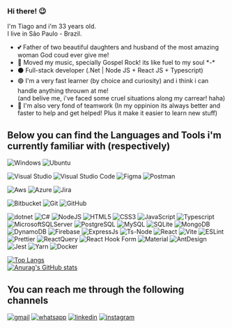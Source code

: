 ### Hi there! 😉

I'm Tiago and i'm 33 years old.  
I live in São Paulo - Brazil.  
- 💕 Father of two beautiful daughters and husband of the most amazing woman God coud ever give me!    
- 🎸 Moved my music, specially Gospel Rock! its like fuel to my soul \*-\*  
- ⚫ Full-stack developer (.Net | Node JS + React JS + Typescript) 
- 🟢 I'm a very fast learner (by choice and curiosity) and i think i can handle anything throuwn at me!  
(and belive me, i've faced some cruel situations along my carrear! haha)
- 🤝 I'm also very fond of teamwork (In my oppinion its always better and faster to help and get helped! Plus it make it easier to learn new stuff)


  
  
  

## Below you can find the Languages and Tools i'm currently familiar with (respectively)

![Windows](https://img.shields.io/badge/Windows-0078D6?style=for-the-badge&logo=windows&logoColor=white)
![Ubuntu](https://img.shields.io/badge/Ubuntu-E95420?style=for-the-badge&logo=ubuntu&logoColor=white)
  
![Visual Studio](https://img.shields.io/badge/Visual%20Studio-5C2D91.svg?style=for-the-badge&logo=visual-studio&logoColor=white)
![Visual Studio Code](https://img.shields.io/badge/Visual%20Studio%20Code-0078d7.svg?style=for-the-badge&logo=visual-studio-code&logoColor=white)
![Figma](https://img.shields.io/badge/figma-%23F24E1E.svg?style=for-the-badge&logo=figma&logoColor=white)
![Postman](https://img.shields.io/badge/Postman-FF6C37?style=for-the-badge&logo=postman&logoColor=white)

![Aws](https://img.shields.io/badge/Amazon_AWS-FF9900?style=for-the-badge&logo=amazonaws&logoColor=white)
![Azure](https://img.shields.io/badge/Azure_DevOps-0078D7?style=for-the-badge&logo=azure-devops&logoColor=white)
![Jira](https://img.shields.io/badge/jira-%230A0FFF.svg?style=for-the-badge&logo=jira&logoColor=white)

![Bitbucket](https://img.shields.io/badge/Bitbucket-0747a6?style=for-the-badge&logo=bitbucket&logoColor=white)
![Git](https://img.shields.io/badge/GIT-E44C30?style=for-the-badge&logo=git&logoColor=white)
![GitHub](https://img.shields.io/badge/GitHub-100000?style=for-the-badge&logo=github&logoColor=white)
  
![dotnet](https://img.shields.io/badge/.NET-512BD4?style=for-the-badge&logo=dotnet&logoColor=white)
![C#](https://img.shields.io/badge/c%23-%23239120.svg?style=for-the-badge&logo=c-sharp&logoColor=white)
![NodeJS](https://img.shields.io/badge/node.js-6DA55F?style=for-the-badge&logo=node.js&logoColor=white)
![HTML5](https://img.shields.io/badge/html5-%23E34F26.svg?style=for-the-badge&logo=html5&logoColor=white)
![CSS3](https://img.shields.io/badge/css3-%231572B6.svg?style=for-the-badge&logo=css3&logoColor=white)
![JavaScript](https://img.shields.io/badge/javascript-%23323330.svg?style=for-the-badge&logo=javascript&logoColor=%23F7DF1E)
![Typescript](https://img.shields.io/badge/TypeScript-007ACC?style=for-the-badge&logo=typescript&logoColor=white)
![MicrosoftSQLServer](https://img.shields.io/badge/Microsoft%20SQL%20Sever-CC2927?style=for-the-badge&logo=microsoft%20sql%20server&logoColor=white)
![PostgreSQL](https://img.shields.io/badge/PostgreSQL-316192?style=for-the-badge&logo=postgresql&logoColor=white)
![MySQL](https://img.shields.io/badge/MySQL-005C84?style=for-the-badge&logo=mysql&logoColor=white)
![SQLite](https://img.shields.io/badge/sqlite-%2307405e.svg?style=for-the-badge&logo=sqlite&logoColor=white)
![MongoDB](https://img.shields.io/badge/MongoDB-4EA94B?style=for-the-badge&logo=mongodb&logoColor=white)
![DynamoDB](https://img.shields.io/badge/Amazon%20DynamoDB-4053D6?style=for-the-badge&logo=Amazon%20DynamoDB&logoColor=white)
![Firebase](https://img.shields.io/badge/firebase-ffca28?style=for-the-badge&logo=firebase&logoColor=black)
![ExpressJs](https://img.shields.io/badge/Express.js-000000?style=for-the-badge&logo=express&logoColor=white)
![Ts-Node](https://img.shields.io/badge/ts--node-3178C6?style=for-the-badge&logo=ts-node&logoColor=white)
![React](https://img.shields.io/badge/react-%2320232a.svg?style=for-the-badge&logo=react&logoColor=%2361DAFB)
![Vite](https://img.shields.io/badge/Vite-B73BFE?style=for-the-badge&logo=vite&logoColor=FFD62E)
![ESLint](https://img.shields.io/badge/ESLint-4B3263?style=for-the-badge&logo=eslint&logoColor=white)
![Prettier](https://img.shields.io/badge/prettier-1A2C34?style=for-the-badge&logo=prettier&logoColor=F7BA3E)
![ReactQuery](https://img.shields.io/badge/React_Query-FF4154?style=for-the-badge&logo=React_Query&logoColor=white)
![React Hook Form](https://img.shields.io/badge/React%20Hook%20Form-%23EC5990.svg?style=for-the-badge&logo=reacthookform&logoColor=white)
![Material](https://img.shields.io/badge/Material--UI-0081CB?style=for-the-badge&logo=material-ui&logoColor=white)
![AntDesign](https://img.shields.io/badge/Ant%20Design-1890FF?style=for-the-badge&logo=antdesign&logoColor=white)
![Jest](https://img.shields.io/badge/-jest-%23C21325?style=for-the-badge&logo=jest&logoColor=white)
![Yarn](https://img.shields.io/badge/yarn-%232C8EBB.svg?style=for-the-badge&logo=yarn&logoColor=white)
![Docker](https://img.shields.io/badge/docker-%230db7ed.svg?style=for-the-badge&logo=docker&logoColor=white)
   
   
[![Top Langs](https://github-readme-stats.vercel.app/api/top-langs/?username=tiagoluizpoli&layout=compact)](https://github.com/anuraghazra/github-readme-stats)  
[![Anurag's GitHub stats](https://github-readme-stats.vercel.app/api?username=tiagoluizpoli)](https://github.com/anuraghazra/github-readme-stats)

## You can reach me through the following channels
[![gmail](https://img.shields.io/badge/Gmail-D14836?style=for-the-badge&logo=gmail&logoColor=white "Gmail")](mailto:tiagoluizpoli@gmail.com)
[![whatsapp](https://img.shields.io/badge/WhatsApp-25D366?style=for-the-badge&logo=whatsapp&logoColor=white "Whatsapp")](https://wa.me/5511952066489?text=Hi%20Tiago!%0DI%20got%20your%20number%20from%20github.%0DCan%20we%20talk?)
[![linkedin](https://img.shields.io/badge/LinkedIn-0077B5?style=for-the-badge&logo=linkedin&logoColor=white "Linkedin")](https://www.linkedin.com/in/tiagoluizpoli)
[![instagram](https://img.shields.io/badge/Instagram-E4405F?style=for-the-badge&logo=instagram&logoColor=white "Instagram")](https://www.instagram.com/_tiagolpoli/)






<!--
**tiagoluizpoli/tiagoluizpoli** is a ✨ _special_ ✨ repository because its `README.md` (this file) appears on your GitHub profile.

Here are some ideas to get you started:

- 🔭 I’m currently working on ...
- 🌱 I’m currently learning ...
- 👯 I’m looking to collaborate on ...
- 🤔 I’m looking for help with ...
- 💬 Ask me about ...
- 📫 How to reach me: ...
- 😄 Pronouns: ...
- ⚡ Fun fact: ...
-->
